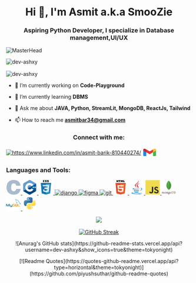 <h1 align="center">Hi 👋, I'm Asmit a.k.a SmooZie</h1>
<h3 align="center">Aspiring Python Developer, I specialize in Database management,UI/UX</h3>

![MasterHead](https://user-images.githubusercontent.com/10498744/210012254-234538ff-d198-48aa-8964-37e6fd45d227.gif)




<p align="left"> <img src="https://komarev.com/ghpvc/?username=dev-ashxy&label=Profile%20views&color=0e75b6&style=flat" alt="dev-ashxy" /> </p>

<p><img align="center" src="https://github-profile-trophy.vercel.app/?username=ryo-ma&theme=kimbie_dark" alt="dev-ashxy" /></p>


- 🔭 I’m currently working on **Code-Playground**

- 🌱 I’m currently learning **DBMS**

- 💬 Ask me about **JAVA, Python, StreamLit, MongoDB, ReactJs, Tailwind**

- 📫 How to reach me **asmitbar34@gmail.com**

<h3 align="center">Connect with me:</h3>
<p align="center">

<a href="https://linkedin.com/in/https://www.linkedin.com/in/asmit-barik-810440274/" target="blank"><img align="center" src="https://raw.githubusercontent.com/rahuldkjain/github-profile-readme-generator/master/src/images/icons/Social/linked-in-alt.svg" alt="https://www.linkedin.com/in/asmit-barik-810440274/" height="30" width="40" /></a>
<a href="mailto:asmitbar34@gmail.com" target="_blank"><img align="center" src="https://raw.githubusercontent.com/rahuldkjain/github-profile-readme-generator/master/src/images/icons/Social/gmail.svg" alt="asmitbar34@gmail.com" height="30" width="40" /></a>



<h3 align="left">Languages and Tools:</h3>
<p align="left"> <a href="https://www.cprogramming.com/" target="_blank" rel="noreferrer"> <img src="https://raw.githubusercontent.com/devicons/devicon/master/icons/c/c-original.svg" alt="c" width="40" height="40"/> </a> <a href="https://www.w3schools.com/cpp/" target="_blank" rel="noreferrer"> <img src="https://raw.githubusercontent.com/devicons/devicon/master/icons/cplusplus/cplusplus-original.svg" alt="cplusplus" width="40" height="40"/> </a> <a href="https://www.w3schools.com/css/" target="_blank" rel="noreferrer"> <img src="https://raw.githubusercontent.com/devicons/devicon/master/icons/css3/css3-original-wordmark.svg" alt="css3" width="40" height="40"/> </a> <a href="https://www.djangoproject.com/" target="_blank" rel="noreferrer"> <img src="https://cdn.worldvectorlogo.com/logos/django.svg" alt="django" width="40" height="40"/> </a> <a href="https://www.figma.com/" target="_blank" rel="noreferrer"> <img src="https://www.vectorlogo.zone/logos/figma/figma-icon.svg" alt="figma" width="40" height="40"/> </a> <a href="https://git-scm.com/" target="_blank" rel="noreferrer"> <img src="https://www.vectorlogo.zone/logos/git-scm/git-scm-icon.svg" alt="git" width="40" height="40"/> </a> <a href="https://www.w3.org/html/" target="_blank" rel="noreferrer"> <img src="https://raw.githubusercontent.com/devicons/devicon/master/icons/html5/html5-original-wordmark.svg" alt="html5" width="40" height="40"/> </a> <a href="https://www.java.com" target="_blank" rel="noreferrer"> <img src="https://raw.githubusercontent.com/devicons/devicon/master/icons/java/java-original.svg" alt="java" width="40" height="40"/> </a> <a href="https://developer.mozilla.org/en-US/docs/Web/JavaScript" target="_blank" rel="noreferrer"> <img src="https://raw.githubusercontent.com/devicons/devicon/master/icons/javascript/javascript-original.svg" alt="javascript" width="40" height="40"/> </a> <a href="https://www.mongodb.com/" target="_blank" rel="noreferrer"> <img src="https://raw.githubusercontent.com/devicons/devicon/master/icons/mongodb/mongodb-original-wordmark.svg" alt="mongodb" width="40" height="40"/> </a> <a href="https://www.mysql.com/" target="_blank" rel="noreferrer"> <img src="https://raw.githubusercontent.com/devicons/devicon/master/icons/mysql/mysql-original-wordmark.svg" alt="mysql" width="40" height="40"/> </a> <a href="https://www.python.org" target="_blank" rel="noreferrer"> <img src="https://raw.githubusercontent.com/devicons/devicon/master/icons/python/python-original.svg" alt="python" width="40" height="40"/> </a> </p>

<p align="center">
  <a href="https://github.com/kittinan/spotify-github-profile">
    <img src="https://spotify-github-profile.kittinanx.com/api/view?uid=31bpndtqagw36pc4h6mis4dluvuq&cover_image=true&theme=default&show_offline=true&background_color=121212&interchange=true&profanity=false&bar_color_cover=true">
  </a>
</p>

<p align="center"><a href="https://git.io/streak-stats"><img src="https://streak-stats.demolab.com?user=dev-ashxy&theme=dark&border_radius=4.7" alt="GitHub Streak" /></a></p>

<p align="center">![Anurag's GitHub stats](https://github-readme-stats.vercel.app/api?username=dev-ashxy&show_icons=true&theme=tokyonight)</p>

<p align="center">[![Readme Quotes](https://quotes-github-readme.vercel.app/api?type=horizontal&theme=tokyonight)](https://github.com/piyushsuthar/github-readme-quotes)</p>